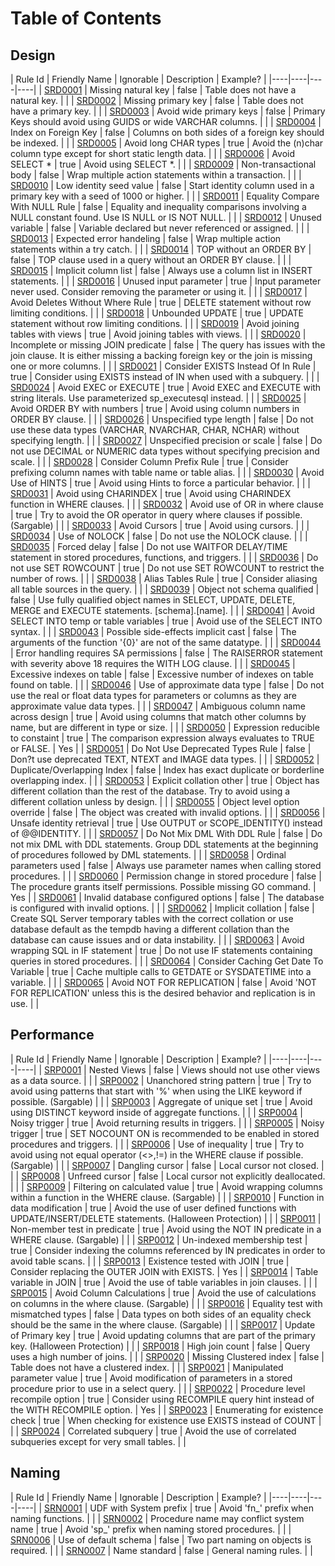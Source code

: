 [This document is automatically generated. All changed made to it WILL be lost]: <>  
  
# Table of Contents  
  
  
## Design  
  
| Rule Id | Friendly Name | Ignorable | Description | Example? |
|----|----|----|----|
| [SRD0001](Design/SRD0001.md) | Missing natural key | false | Table does not have a natural key. |   |
| [SRD0002](Design/SRD0002.md) | Missing primary key | false | Table does not have a primary key. |   |
| [SRD0003](Design/SRD0003.md) | Avoid wide primary keys | false | Primary Keys should avoid using GUIDS or wide VARCHAR columns. |   |
| [SRD0004](Design/SRD0004.md) | Index on Foreign Key | false | Columns on both sides of a foreign key should be indexed. |   |
| [SRD0005](Design/SRD0005.md) | Avoid long CHAR types | true | Avoid the (n)char column type except for short static length data. |   |
| [SRD0006](Design/SRD0006.md) | Avoid SELECT * | true | Avoid using SELECT *. |   |
| [SRD0009](Design/SRD0009.md) | Non-transactional body | false | Wrap multiple action statements within a transaction. |   |
| [SRD0010](Design/SRD0010.md) | Low identity seed value | false | Start identity column used in a primary key with a seed of 1000 or higher. |   |
| [SRD0011](Design/SRD0011.md) | Equality Compare With NULL Rule | false | Equality and inequality comparisons involving a NULL constant found. Use IS NULL or IS NOT NULL. |   |
| [SRD0012](Design/SRD0012.md) | Unused variable | false | Variable declared but never referenced or assigned. |   |
| [SRD0013](Design/SRD0013.md) | Expected error handeling | false | Wrap multiple action statements within a try catch. |   |
| [SRD0014](Design/SRD0014.md) | TOP without an ORDER BY | false | TOP clause used in a query without an ORDER BY clause. |   |
| [SRD0015](Design/SRD0015.md) | Implicit column list | false | Always use a column list in INSERT statements. |   |
| [SRD0016](Design/SRD0016.md) | Unused input parameter | true | Input parameter never used. Consider removing the parameter or using it. |   |
| [SRD0017](Design/SRD0017.md) | Avoid Deletes Without Where Rule | true | DELETE statement without row limiting conditions. |   |
| [SRD0018](Design/SRD0018.md) | Unbounded UPDATE | true | UPDATE statement without row limiting conditions. |   |
| [SRD0019](Design/SRD0019.md) | Avoid joining tables with views | true | Avoid joining tables with views. |   |
| [SRD0020](Design/SRD0020.md) | Incomplete or missing JOIN predicate | false | The query has issues with the join clause. It is either missing a backing foreign key or the join is missing one or more columns. |   |
| [SRD0021](Design/SRD0021.md) | Consider EXISTS Instead Of In Rule | true | Consider using EXISTS instead of IN when used with a subquery. |   |
| [SRD0024](Design/SRD0024.md) | Avoid EXEC or EXECUTE | true | Avoid EXEC and EXECUTE with string literals. Use parameterized sp_executesql instead. |   |
| [SRD0025](Design/SRD0025.md) | Avoid ORDER BY with numbers | true | Avoid using column numbers in ORDER BY clause. |   |
| [SRD0026](Design/SRD0026.md) | Unspecified type length | false | Do not use these data types (VARCHAR, NVARCHAR, CHAR, NCHAR) without specifying length. |   |
| [SRD0027](Design/SRD0027.md) | Unspecified precision or scale | false | Do not use DECIMAL or NUMERIC data types without specifying precision and scale. |   |
| [SRD0028](Design/SRD0028.md) | Consider Column Prefix Rule | true | Consider prefixing column names with table name or table alias. |   |
| [SRD0030](Design/SRD0030.md) | Avoid Use of HINTS | true | Avoid using Hints to force a particular behavior. |   |
| [SRD0031](Design/SRD0031.md) | Avoid using CHARINDEX | true | Avoid using CHARINDEX function in WHERE clauses. |   |
| [SRD0032](Design/SRD0032.md) | Avoid use of OR in where clause | true | Try to avoid the OR operator in query where clauses if possible.  (Sargable) |   |
| [SRD0033](Design/SRD0033.md) | Avoid Cursors | true | Avoid using cursors. |   |
| [SRD0034](Design/SRD0034.md) | Use of NOLOCK | false | Do not use the NOLOCK clause. |   |
| [SRD0035](Design/SRD0035.md) | Forced delay | false | Do not use WAITFOR DELAY/TIME statement in stored procedures, functions, and triggers. |   |
| [SRD0036](Design/SRD0036.md) | Do not use SET ROWCOUNT | true | Do not use SET ROWCOUNT to restrict the number of rows. |   |
| [SRD0038](Design/SRD0038.md) | Alias Tables Rule | true | Consider aliasing all table sources in the query. |   |
| [SRD0039](Design/SRD0039.md) | Object not schema qualified | false | Use fully qualified object names in SELECT, UPDATE, DELETE, MERGE and EXECUTE statements. [schema].[name]. |   |
| [SRD0041](Design/SRD0041.md) | Avoid SELECT INTO temp or table variables | true | Avoid use of the SELECT INTO syntax. |   |
| [SRD0043](Design/SRD0043.md) | Possible side-effects implicit cast | false | The arguments of the function '{0}' are not of the same datatype. |   |
| [SRD0044](Design/SRD0044.md) | Error handling requires SA permissions | false | The RAISERROR statement with severity above 18 requires the WITH LOG clause. |   |
| [SRD0045](Design/SRD0045.md) | Excessive indexes on table | false | Excessive number of indexes on table found on table. |   |
| [SRD0046](Design/SRD0046.md) | Use of approximate data type | false | Do not use the real or float data types for parameters or columns as they are approximate value data types. |   |
| [SRD0047](Design/SRD0047.md) | Ambiguous column name across design | true | Avoid using columns that match other columns by name, but are different in type or size. |   |
| [SRD0050](Design/SRD0050.md) | Expression reducible to constaint | true | The comparison expression always evaluates to TRUE or FALSE. | Yes |
| [SRD0051](Design/SRD0051.md) | Do Not Use Deprecated Types Rule | false | Don?t use deprecated TEXT, NTEXT and IMAGE data types. |   |
| [SRD0052](Design/SRD0052.md) | Duplicate/Overlapping Index | false | Index has exact duplicate or borderline overlapping index. |   |
| [SRD0053](Design/SRD0053.md) | Explicit collation other | true | Object has different collation than the rest of the database. Try to avoid using a different collation unless by design. |   |
| [SRD0055](Design/SRD0055.md) | Object level option override | false | The object was created with invalid options. |   |
| [SRD0056](Design/SRD0056.md) | Unsafe identity retrieval | true | Use OUTPUT or SCOPE_IDENTITY() instead of @@IDENTITY. |   |
| [SRD0057](Design/SRD0057.md) | Do Not Mix DML With DDL Rule | false | Do not mix DML with DDL statements. Group DDL statements at the beginning of procedures followed by DML statements. |   |
| [SRD0058](Design/SRD0058.md) | Ordinal parameters used | false | Always use parameter names when calling stored procedures. |   |
| [SRD0060](Design/SRD0060.md) | Permission change in stored procedure | false | The procedure grants itself permissions. Possible missing GO command. | Yes |
| [SRD0061](Design/SRD0061.md) | Invalid database configured options | false | The database is configured with invalid options. |   |
| [SRD0062](Design/SRD0062.md) | Implicit collation | false | Create SQL Server temporary tables with the correct collation or use database default as the tempdb having a different collation than the database can cause issues and or data instability. |   |
| [SRD0063](Design/SRD0063.md) | Avoid wrapping SQL in IF statement | true | Do not use IF statements containing queries in stored procedures. |   |
| [SRD0064](Design/SRD0064.md) | Consider Caching Get Date To Variable | true | Cache multiple calls to GETDATE or SYSDATETIME into a variable. |   |
| [SRD0065](Design/SRD0065.md) | Avoid NOT FOR REPLICATION | false | Avoid 'NOT FOR REPLICATION' unless this is the desired behavior and replication is in use. |   |
  
## Performance  
  
| Rule Id | Friendly Name | Ignorable | Description | Example? |
|----|----|----|----|
| [SRP0001](Performance/SRP0001.md) | Nested Views | false | Views should not use other views as a data source. |   |
| [SRP0002](Performance/SRP0002.md) | Unanchored string pattern | true | Try to avoid using patterns that start with '%' when using the LIKE keyword if possible.  (Sargable) |   |
| [SRP0003](Performance/SRP0003.md) | Aggregate of unique set | true | Avoid using DISTINCT keyword inside of aggregate functions. |   |
| [SRP0004](Performance/SRP0004.md) | Noisy trigger | true | Avoid returning results in triggers. |   |
| [SRP0005](Performance/SRP0005.md) | Noisy trigger | true | SET NOCOUNT ON is recommended to be enabled in stored procedures and triggers. |   |
| [SRP0006](Performance/SRP0006.md) | Use of inequality | true | Try to avoid using not equal operator (<>,!=) in the WHERE clause if possible. (Sargable) |   |
| [SRP0007](Performance/SRP0007.md) | Dangling cursor | false | Local cursor not closed. |   |
| [SRP0008](Performance/SRP0008.md) | Unfreed cursor | false | Local cursor not explicitly deallocated. |   |
| [SRP0009](Performance/SRP0009.md) | Filtering on calculated value | true | Avoid wrapping columns within a function in the WHERE clause. (Sargable) |   |
| [SRP0010](Performance/SRP0010.md) | Function in data modification | true | Avoid the use of user defined functions with UPDATE/INSERT/DELETE statements. (Halloween Protection) |   |
| [SRP0011](Performance/SRP0011.md) | Non-member test in predicate | true | Avoid using the NOT IN predicate in a WHERE clause. (Sargable) |   |
| [SRP0012](Performance/SRP0012.md) | Un-indexed membership test | true | Consider indexing the columns referenced by IN predicates in order to avoid table scans. |   |
| [SRP0013](Performance/SRP0013.md) | Existence tested with JOIN | true | Consider replacing the OUTER JOIN with EXISTS. | Yes |
| [SRP0014](Performance/SRP0014.md) | Table variable in JOIN | true | Avoid the use of table variables in join clauses. |   |
| [SRP0015](Performance/SRP0015.md) | Avoid Column Calculations | true | Avoid the use of calculations on columns in the where clause. (Sargable) |   |
| [SRP0016](Performance/SRP0016.md) | Equality test with mismatched types | false | Data types on both sides of an equality check should be the same in the where clause. (Sargable) |   |
| [SRP0017](Performance/SRP0017.md) | Update of Primary key | true | Avoid updating columns that are part of the primary key.  (Halloween Protection) |   |
| [SRP0018](Performance/SRP0018.md) | High join count | false | Query uses a high number of joins.  |   |
| [SRP0020](Performance/SRP0020.md) | Missing Clustered index | false | Table does not have a clustered index. |   |
| [SRP0021](Performance/SRP0021.md) | Manipulated parameter value | true | Avoid modification of parameters in a stored procedure prior to use in a select query. |   |
| [SRP0022](Performance/SRP0022.md) | Procedure level recompile option | true | Consider using RECOMPILE query hint instead of the WITH RECOMPILE option. | Yes |
| [SRP0023](Performance/SRP0023.md) | Enumerating for existence check | true | When checking for existence use EXISTS instead of COUNT |   |
| [SRP0024](Performance/SRP0024.md) | Correlated subquery | true | Avoid the use of correlated subqueries except for very small tables. |   |
  
## Naming  
  
| Rule Id | Friendly Name | Ignorable | Description | Example? |
|----|----|----|----|
| [SRN0001](Naming/SRN0001.md) | UDF with System prefix | true | Avoid 'fn_' prefix when naming functions. |   |
| [SRN0002](Naming/SRN0002.md) | Procedure name may conflict system name | true | Avoid 'sp_' prefix when naming stored procedures. |   |
| [SRN0006](Naming/SRN0006.md) | Use of default schema | false | Two part naming on objects is required. |   |
| [SRN0007](Naming/SRN0007.md) | Name standard | false | General naming rules. |   |

